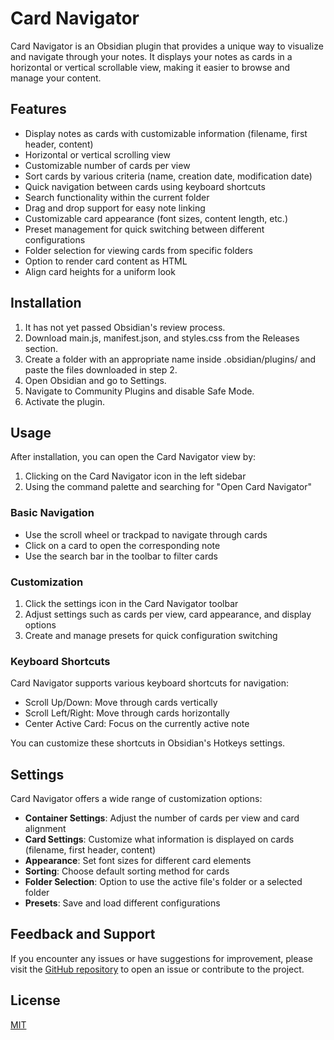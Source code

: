 # Card Navigator

Card Navigator is an Obsidian plugin that provides a unique way to visualize and navigate through your notes. It displays your notes as cards in a horizontal or vertical scrollable view, making it easier to browse and manage your content.

## Features

- Display notes as cards with customizable information (filename, first header, content)
- Horizontal or vertical scrolling view
- Customizable number of cards per view
- Sort cards by various criteria (name, creation date, modification date)
- Quick navigation between cards using keyboard shortcuts
- Search functionality within the current folder
- Drag and drop support for easy note linking
- Customizable card appearance (font sizes, content length, etc.)
- Preset management for quick switching between different configurations
- Folder selection for viewing cards from specific folders
- Option to render card content as HTML
- Align card heights for a uniform look

## Installation

1. It has not yet passed Obsidian's review process.
2. Download main.js, manifest.json, and styles.css from the Releases section.
3. Create a folder with an appropriate name inside .obsidian/plugins/ and paste the files downloaded in step 2.
4. Open Obsidian and go to Settings.
5. Navigate to Community Plugins and disable Safe Mode.
6. Activate the plugin.

## Usage

After installation, you can open the Card Navigator view by:

1. Clicking on the Card Navigator icon in the left sidebar
2. Using the command palette and searching for "Open Card Navigator"

### Basic Navigation

- Use the scroll wheel or trackpad to navigate through cards
- Click on a card to open the corresponding note
- Use the search bar in the toolbar to filter cards

### Customization

1. Click the settings icon in the Card Navigator toolbar
2. Adjust settings such as cards per view, card appearance, and display options
3. Create and manage presets for quick configuration switching

### Keyboard Shortcuts

Card Navigator supports various keyboard shortcuts for navigation:

- Scroll Up/Down: Move through cards vertically
- Scroll Left/Right: Move through cards horizontally
- Center Active Card: Focus on the currently active note

You can customize these shortcuts in Obsidian's Hotkeys settings.

## Settings

Card Navigator offers a wide range of customization options:

- **Container Settings**: Adjust the number of cards per view and card alignment
- **Card Settings**: Customize what information is displayed on cards (filename, first header, content)
- **Appearance**: Set font sizes for different card elements
- **Sorting**: Choose default sorting method for cards
- **Folder Selection**: Option to use the active file's folder or a selected folder
- **Presets**: Save and load different configurations

## Feedback and Support

If you encounter any issues or have suggestions for improvement, please visit the [GitHub repository](https://github.com/your-username/obsidian-card-navigator) to open an issue or contribute to the project.

## License

[MIT](LICENSE)

